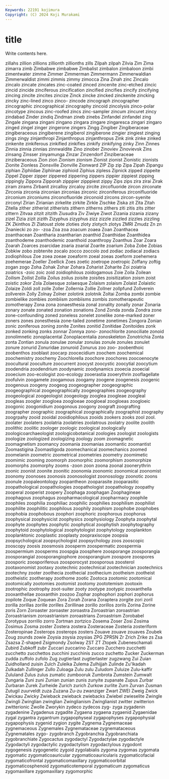 ```yaml
---
Keywords: 22191 kojimura
Copyright: (C) 2024 Koji Murakami
---
```


# title

Write contents here.



 zillahs zillion zillions zillionth zillionths zills
Zilpah zilpah Zilvia Zim Zima zimarra zimb Zimbabwe zimbabwe Zimbalist
zimbalon zimbaloon zimbi zimentwater zimme Zimmer Zimmerman Zimmermann Zimmerwaldian Zimmerwaldist
zimmi zimmis zimmy zimocca Zina Zinah zinc Zincalo zincalo zincate
zincates zinc-coated zinced zincenite zinc-etched zincic zincid zincide zinciferous zincification
zincified zincifies zincify zincifying zincing zincite zincites zincize Zinck zincke
zincked zinckenite zincking zincky zinc-lined zinco zinco- zincode zincograph zincographer
zincographic zincographical zincography zincoid zincolysis zinco-polar zincotype zincous zinc-roofed zincs
zinc-sampler zincum zincuret zincy zindabad Zinder zindiq Zindman zineb zinebs
Zinfandel zinfandel zing Zingale zingana zingani zingano zingara zingare zingaresca
zingari zingaro zinged zingel zinger zingerone zingers Zingg Zingiber Zingiberaceae
zingiberaceous zingiberene zingiberol zingiberone zingier zingiest zinging zings zingy zinjanthropi
Zinjanthropus zinjanthropus Zink zink zinke zinked zinkenite zinkiferous zinkified zinkifies
zinkify zinkifying zinky Zinn Zinnes Zinnia zinnia zinnias zinnwaldite Zino
zinober Zinoviev Zinovievsk Zins zinsang Zinsser zinyamunga Zinzar Zinzendorf Zinziberaceae
zinziberaceous Zion zion Zionism zionism Zionist zionist Zionistic zionists Zionite
Zionless Zionsville Zionville Zionward ZIP Zip zip Zipa Zipah Zipangu
ziphian Ziphiidae Ziphiinae ziphioid Ziphius zipless Zipnick zipped zippeite Zippel
Zipper zipper zippered zippering zippers zippier zippiest zipping zippingly Zippora
Zipporah zipppier zipppiest zippy Zips zips zira zirai Zirak ziram
zirams Zirbanit zircalloy zircaloy zircite zircofluoride zircon zirconate Zirconia zirconia
zirconian zirconias zirconic zirconiferous zirconifluoride zirconium zirconiums zirconofluoride zirconoid zircons
zircon-syenite zirconyl Zirian Zirianian zirkelite zirkite Zirkle Zischke Ziska zit
Zita Zitah Zitella zither zitherist zitherists zithern zitherns zithers ziti
zitis zits zitter zittern Zitvaa zitzit zitzith Ziusudra Ziv Ziwiye
Ziwot Zizania zizania zizany zizel Zizia zizit zizith Zizyphus zizyphus
zizz zizzle zizzled zizzles zizzling ZK Zkinthos Zl Zlatoust zlote
zloties zloty zlotych zlotys ZMRI Zmudz Zn zn Znaniecki zo
zo- -zoa Zoa zoa zoacum zoaea Zoan Zoanthacea zoanthacean Zoantharia
zoantharian zoanthid Zoanthidae Zoanthidea zoanthodeme zoanthodemic zoanthoid zoanthropy Zoanthus Zoar
Zoara Zoarah Zoarces zoarcidae zoaria zoarial Zoarite zoarium Zoba Zobe
Zobias Zobkiw zobo zobtenite zocalo zocco zoccolo zod zodiac zodiacal
zodiacs zodiophilous Zoe zoea zoeae zoeaform zoeal zoeas zoeform zoehemera
zoehemerae Zoeller Zoellick Zoes zoetic zoetrope zoetropic Zoffany zoftig zogan
zogo Zoha Zohak Zohar Zohara Zoharist Zoharite Zoi zoiatria zoiatrics
-zoic zoic zoid zoidiophilous zoidogamous Zoie Zoila Zoilean Zoilism Zoilist
Zoilla Zoilus zoilus zoisite zoisites zoisitization zoism zoist zoistic zokor
Zola Zolaesque zolaesque Zolaism zolaism Zolaist Zolaistic Zolaize Zoldi zoll
zolle Zoller Zollernia Zollie Zollner zollpfund Zollverein zollverein Zolly Zolnay
Zolner zolotink zolotnik Zoltai Zomba zombi zombie zombielike zombies zombiism
zombiisms zombis zomotherapeutic zomotherapy Zona zona zonaesthesia zonal zonality zonally
zonar Zonaria zonary zonate zonated zonation zonations Zond Zonda zonda
Zondra zone zone-confounding zoned zoneless zonelet zonelike zone-marked zoner zoners
zones zonesthesia zone-tailed zonetime zonetimes Zongora Zonian zonic zoniferous zoning
zonite Zonites zonitid Zonitidae Zonitoides zonk zonked zonking zonks zonnar
Zonnya zono- zonochlorite zonociliate zonoid zonolimnetic zonoplacental Zonoplacentalia zonoskeleton Zonotrichia
Zonta zonta Zontian zonula zonulae zonular zonulas zonule zonules zonulet
zonure zonurid Zonuridae zonuroid Zonurus zoo zoo- zoobenthoic zoobenthos zooblast
zoocarp zoocecidium zoochem zoochemical zoochemistry zoochemy Zoochlorella zoochore zoochores zoocoenocyte
zoocultural zooculture zoocurrent zoocyst zoocystic zoocytial zoocytium zoodendria zoodendrium zoodynamic
zoodynamics zooecia zooecial zooecium zoo-ecologist zoo-ecology zooerastia zooerythrin zooflagellate zoofulvin
zoogamete zoogamous zoogamy zoogene zoogenesis zoogenic zoogenous zoogeny zoogeog zoogeographer
zoogeographic zoogeographical zoogeographically zoogeographies zoogeography zoogeological zoogeologist zoogeology zooglea zoogleae
zoogleal zoogleas zoogler zoogloea zoogloeae zoogloeal zoogloeas zoogloeic zoogonic zoogonidium
zoogonous zoogony zoograft zoografting zoographer zoographic zoographical zoographically zoographist zoography
zoogrpahy zooid zooidal zooidiophilous zooids zookers zooks zool zool. zoolater
zoolaters zoolatria zoolatries zoolatrous zoolatry zoolite zoolith zoolithic zoolitic zoologer
zoologic zoological zoologically zoologicoarchaeologist zoologicobotanical zoologies zoologist zoologists zoologize zoologized
zoologizing zoology zoom zoomagnetic zoomagnetism zoomancy zoomania zoomanias zoomantic zoomantist
Zoomastigina Zoomastigoda zoomechanical zoomechanics zoomed zoomelanin zoometric zoometrical zoometries zoometry
zoomimetic zoomimic zooming zoomorph zoomorphic zoomorphism zoomorphize zoomorphs zoomorphy zooms
-zoon zoon zoona zoonal zoonerythrin zoonic zoonist zoonite zoonitic zoonomia
zoonomic zoonomical zoonomist zoonomy zoonoses zoonosis zoonosologist zoonosology zoonotic zoons
zoonule zoopaleontology zoopantheon zooparasite zooparasitic zoopathological zoopathologies zoopathologist zoopathology zoopathy
zooperal zooperist zoopery Zoophaga zoophagan Zoophagineae zoophagous zoophagus zoopharmacological zoopharmacy
zoophile zoophiles zoophilia zoophiliac zoophilic zoophilies zoophilism zoophilist zoophilite zoophilitic
zoophilous zoophily zoophism zoophobe zoophobes zoophobia zoophobous zoophori zoophoric zoophorous
zoophorus zoophysical zoophysicist zoophysics zoophysiology Zoophyta zoophytal zoophyte zoophytes zoophytic
zoophytical zoophytish zoophytography zoophytoid zoophytological zoophytologist zoophytology zooplankton zooplanktonic zooplastic
zooplasty zoopraxiscope zoopsia zoopsychological zoopsychologist zoopsychology zoos zooscopic zooscopy zoosis
zoosmosis zoosperm zoospermatic zoospermia zoospermium zoosperms zoospgia zoosphere zoosporange zoosporangia
zoosporangial zoosporangiophore zoosporangium zoospore zoospores zoosporic zoosporiferous zoosporocyst zoosporous zoosterol
zootaxonomist zootaxy zootechnic zootechnical zootechnician zootechnics zootechny zooter zoothecia zoothecial
zoothecium zootheism zootheist zootheistic zootherapy zoothome zootic Zootoca zootomic zootomical
zootomically zootomies zootomist zootomy zoototemism zootoxin zootrophic zootrophy zoot-suiter zooty
zootype zootypic zooxanthella zooxanthellae zooxanthin zoozoo Zophar zophophori zophori zophorus
zopilote Zoque Zoquean Zora Zorah Zorana Zoraptera zorgite zori zoril
zorilla zorillas zorille zorilles Zorillinae zorillo zorillos zorils Zorina Zorine
zoris Zorn Zoroaster zoroaster zoroastra Zoroastrian zoroastrian Zoroastrianism zoroastrianism zoroastrians
Zoroastrism Zorobabel Zorotypus zorrillo zorro Zortman zortzico Zosema Zoser Zosi
Zosima Zosimus Zosma zoster Zostera zostera Zosteraceae Zosteria zosteriform Zosteropinae
Zosterops zosterops zosters Zouave zouave zouaves Zoubek Zoug zounds zowie
Zoysia zoysia zoysias ZPG ZPRSN Zr Zrich Zrike zs Zsa
Zsazsa Z-shaped Zsigmondy Zsolway ZST ZT Ztopek Zubeneschamali Zubird Zubkoff
zubr Zuccari zuccarino Zuccaro Zucchero zucchetti zucchetto zucchettos zucchini zucchinis
zucco zuchetto Zucker Zuckerman zudda zuffolo zufolo Zug zugtierlast zugtierlaster
zugzwang Zui Zuian Zuidholland zuisin Zulch Zuleika Zulema Zulhijjah Zulinde
Zu'lkadah Zulkadah Zullinger Zullo Zuloaga Zulu zulu Zuludom Zuluize Zulu-kaffir
Zululand Zulus zulus zumatic zumbooruk Zumbrota Zumstein Zumwalt Zungaria Zuni
zuni Zunian zunian zunis zunyite zupanate Zupus Zurbar Zurbaran Zurek
Zurheide Zurich zurich Zurkow zurlite Zurn Zurvan Zusman Zutugil zuurveldt
zuza Zuzana Zu-zu zwanziger Zwart ZWEI Zweig Zwick Zwickau Zwicky
Zwieback zwieback zwiebacks Zwiebel zwieselite Zwingle Zwingli Zwinglian zwinglian Zwinglianism
Zwinglianist zwitter zwitterion zwitterionic Zwolle Zworykin zydeco zydecos zyg- zyga
zygadenin zygadenine Zygadenus zygadite Zygaena zygaena zygaenid Zygaenidae zygal zygantra
zygantrum zygapophyseal zygapophyses zygapophysial zygapophysis zygenid zygion zygite Zygnema Zygnemaceae
zygnemaceous Zygnemales Zygnemataceae zygnemataceous Zygnematales zygo- zygobranch Zygobranchia Zygobranchiata zygobranchiate
Zygocactus zygodactyl Zygodactylae zygodactyle Zygodactyli zygodactylic zygodactylism zygodactylous zygodont zygogenesis
zygogenetic zygoid zygolabialis zygoma zygomas zygomata zygomatic zygomaticoauricular zygomaticoauricularis zygomaticofacial
zygomaticofrontal zygomaticomaxillary zygomaticoorbital zygomaticosphenoid zygomaticotemporal zygomaticum zygomaticus zygomaxillare zygomaxillary zygomorphic
